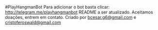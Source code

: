 #PlayHangmanBot
Para adicionar o bot basta clicar: http://telegram.me/playhangmanbot
README a ser atualizado.
Aceitamos doações, entrem em contato.
Criado por bcesar.g6@gmail.com e cristoferoswald@gmail.com
